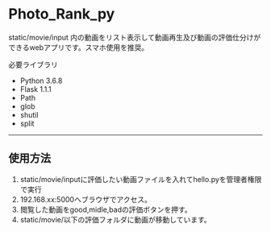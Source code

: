 # Photo_Rank_py

static/movie/input 内の動画をリスト表示して動画再生及び動画の評価仕分けができるwebアプリです。スマホ使用を推奨。

必要ライブラリ

- Python 3.6.8
- Flask 1.1.1
- Path
- glob
- shutil
- split


---
## 使用方法
1. static/movie/inputに評価したい動画ファイルを入れてhello.pyを管理者権限で実行
1. 192.168.xx:5000へブラウザでアクセス。
1. 閲覧した動画をgood,midle,badの評価ボタンを押す。
1. static/movie/以下の評価フォルダに動画が移動しています。


